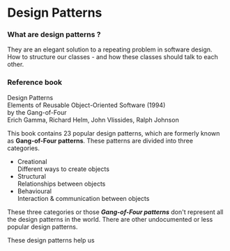 # Design Patterns

### What are design patterns ?
They are an elegant solution to a repeating problem in software design.  
How to structure our classes - and how these classes should talk to each other.  

### Reference book
Design Patterns  
Elements of Reusable Object-Oriented Software (1994)  
by the Gang-of-Four  
Erich Gamma, Richard Helm, John Vlissides, Ralph Johnson  

This book contains 23 popular design patterns, which are formerly known as 
**Gang-of-Four patterns**. These patterns are divided into three categories.  
* Creational  
  Different ways to create objects
* Structural  
  Relationships between objects
* Behavioural   
  Interaction & communication between objects

These three categories or those _**Gang-of-Four patterns**_ don't represent 
all the design patterns in the world. There are other undocumented or less 
popular design patterns.  

These design patterns help us 